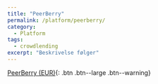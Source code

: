 ```yaml
---
title: "PeerBerry"
permalink: /platform/peerberry/
category:
  - Platform
tags:
  - crowdlending
excerpt: "Beskrivelse følger"
---
```


[PeerBerry (EUR)](https://c.trackmytarget.com/731nnb){: .btn .btn--large .btn--warning}
